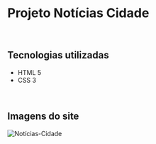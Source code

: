 # Projeto Notícias Cidade 
<br>

## Tecnologias utilizadas
  * HTML 5
  * CSS 3
<br>

## Imagens do site
![Notícias-Cidade](https://github.com/Matheus0016/Site_roupas_Desenvolvimento_Web/assets/119771263/ab2085c9-341e-4270-9db4-8846886657e2)
